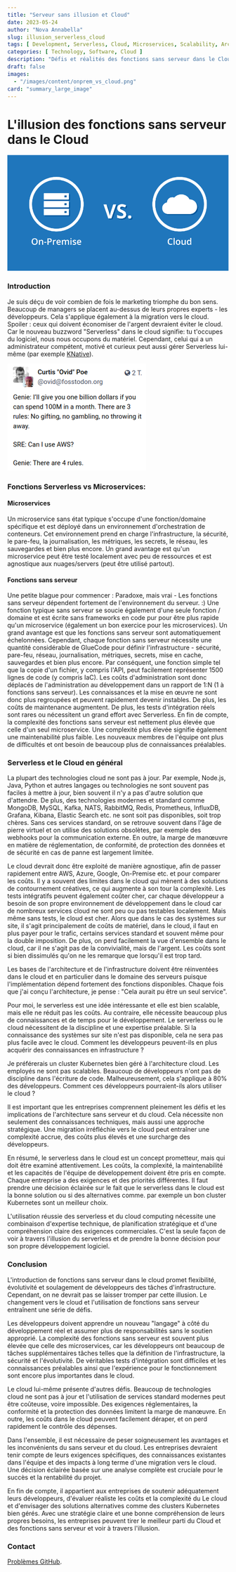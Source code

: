 ```yaml
---
title: "Serveur sans illusion et Cloud"
date: 2023-05-24
author: "Nova Annabella"
slug: illusion_serverless_cloud
tags: [ Development, Serverless, Cloud, Microservices, Scalability, Architecture, Infrastructure ]
categories: [ Technology, Software, Cloud ]
description: "Défis et réalités des fonctions sans serveur dans le Cloud. Aperçus précieux pour les entreprises envisageant une migration vers le cloud"
draft: false
images:
  - "/images/content/onprem_vs_cloud.png"
card: "summary_large_image"
---
```



# L'illusion des fonctions sans serveur dans le Cloud

![aws_costs_twitter_1](/images/content/onprem_vs_cloud.png)

### Introduction

Je suis déçu de voir combien de fois le marketing triomphe du bon sens. Beaucoup de managers se placent
au-dessus de leurs propres experts - les développeurs. Cela s'applique également à la migration vers le cloud. Spoiler : ceux qui
doivent économiser de l'argent devraient éviter le cloud. Car le nouveau buzzword "Serverless" dans le cloud signifie: tu t'occupes du
logiciel, nous nous occupons du matériel. Cependant, celui qui a un administrateur compétent, motivé et curieux peut
aussi gérer Serverless lui-même (par exemple [KNative](https://knative.dev)).

![aws_costs_twitter_1](/images/content/aws_costs_twitter_1.png)

### Fonctions Serverless vs Microservices:



#### Microservices

Un microservice sans état typique s'occupe d'une fonction/domaine spécifique et est déployé dans un
environnement d'orchestration de conteneurs. Cet environnement prend en charge l'infrastructure, la sécurité, le pare-feu,
la journalisation, les métriques, les secrets, le réseau, les sauvegardes et bien plus encore. Un grand avantage est qu'un microservice peut être testé localement avec
peu de
ressources et est agnostique aux nuages/servers (peut être utilisé partout).

#### Fonctions sans serveur

Une petite blague pour commencer : Paradoxe, mais vrai - Les fonctions sans serveur dépendent fortement de l'environnement du serveur. :)
Une fonction typique sans serveur se soucie également d'une seule fonction / domaine et est écrite sans frameworks
en
code pur pour être plus rapide qu'un microservice (également un bon exercice pour les microservices). Un grand
avantage est que les fonctions sans serveur sont automatiquement échelonnées. Cependant, chaque fonction sans serveur nécessite
une quantité considérable de GlueCode pour définir l'infrastructure - sécurité, pare-feu, réseau, journalisation, métriques,
secrets, mise en cache, sauvegardes et bien plus encore.
Par conséquent, une fonction simple tel que la copie d'un fichier, y compris l'API, peut facilement représenter 1500 lignes de code (y compris IaC).
Les coûts d'administration sont donc déplacés de l'administration au développement dans un rapport de 1:N (1 à
fonctions sans serveur). Les connaissances et la mise en œuvre ne sont donc plus 
regroupées et peuvent rapidement devenir instables. De plus, les coûts de maintenance augmentent.
De plus, les tests d'intégration réels sont rares ou nécessitent un grand effort avec Serverless.
En fin de compte, la complexité des fonctions sans serveur est nettement plus élevée que celle d'un seul microservice. 
Une complexité plus élevée signifie également une maintenabilité plus faible. Les nouveaux membres de l'équipe ont plus de difficultés et ont besoin de beaucoup
plus de connaissances préalables.

### Serverless et le Cloud en général

La plupart des technologies cloud ne sont pas à jour. Par exemple, Node.js, Java, Python et autres
langages ou technologies ne sont souvent pas faciles à mettre à jour, bien souvent il n'y a pas d'autre solution que d'attendre.
De plus, des technologies modernes et standard comme MongoDB, MySQL, Kafka, NATS, RabbitMQ, Redis, Prometheus, InfluxDB, Grafana,
Kibana, Elastic Search etc. ne sont soit pas disponibles, soit trop chères.
Sans ces services standard, on se retrouve souvent dans l'âge de pierre virtuel et on utilise des solutions obsolètes, par exemple
des webhooks pour la communication externe. En outre, la marge de manœuvre en matière de réglementation,
de conformité, de protection des données et de sécurité en cas de panne est largement limitée.

Le cloud devrait donc être exploité de manière agnostique, afin de passer rapidement entre AWS, Azure, Google, On-Premise etc. et
pour comparer les coûts.
Il y a souvent des limites dans le cloud qui mènent à des solutions de contournement créatives, ce qui augmente à son tour la complexité.
Les tests intégratifs peuvent également coûter cher, car chaque développeur a besoin de son propre environnement de développement dans le cloud
car de nombreux services cloud ne sont peu ou pas testables localement.
Mais même sans tests, le cloud est cher. Alors que dans le cas des systèmes sur site, il s'agit principalement de
coûts de matériel, dans le cloud, il faut en plus payer pour le trafic, certains services standard et souvent même pour la
double imposition. De plus, on perd facilement la vue d'ensemble dans le cloud, car il ne s'agit pas de
la convivialité, mais de l'argent. Les coûts sont si bien dissimulés qu'on ne les remarque que lorsqu'il est trop tard.

Les bases de l'architecture et de l'infrastructure doivent être réinventées dans le cloud et en particulier dans le domaine des serveurs 
puisque l'implémentation dépend fortement des fonctions disponibles.
Chaque fois que j'ai conçu l'architecture, je pense : "Cela aurait pu être un seul service".

Pour moi, le serverless est une idée intéressante et elle est bien scalable, mais elle ne réduit pas les coûts. Au
contraire, elle nécessite beaucoup plus de connaissances et de temps pour le développement. Le serverless ou le cloud nécessitent de la discipline et
une expertise préalable.
Si la connaissance des systèmes sur site n'est pas disponible, cela ne sera pas plus facile avec le cloud.
Comment les développeurs peuvent-ils en plus acquérir des connaissances en infrastructure ?

Je préférerais un cluster Kubernetes bien géré à l'architecture cloud.
Les employés ne sont pas scalables. Beaucoup de développeurs n'ont pas de discipline dans l'écriture de code.
Malheureusement, cela s'applique à 80% des développeurs. Comment ces développeurs pourraient-ils alors utiliser le cloud ?

Il est important que les entreprises comprennent pleinement les défis et les implications de l'architecture sans serveur et du cloud.
Cela nécessite non seulement des connaissances techniques, mais aussi une approche stratégique. Une migration irréfléchie vers le cloud peut entraîner une complexité accrue, des coûts plus élevés et une surcharge des développeurs.

En résumé, le serverless dans le cloud est un concept prometteur, mais qui doit être examiné attentivement.
Les coûts, la complexité, la maintenabilité et les capacités de l'équipe de développement doivent être pris en compte.
Chaque entreprise a des exigences et des priorités différentes. Il faut prendre une décision éclairée sur le fait que 
le serverless dans le cloud est la bonne solution ou si des alternatives comme.
par exemple un bon cluster Kubernetes sont un meilleur choix.

L'utilisation réussie des serverless et du cloud computing nécessite une combinaison d'expertise technique,
de planification stratégique et d'une compréhension claire des exigences commerciales. C'est la seule façon de voir à travers l'illusion du serverless
et de prendre la bonne décision pour son propre développement logiciel.

### Conclusion

L'introduction de fonctions sans serveur dans le cloud promet flexibilité, évolutivité et soulagement de
développeurs des tâches d'infrastructure. Cependant, on ne devrait pas se laisser tromper par cette illusion. Le
changement vers le cloud et l'utilisation de fonctions sans serveur entraînent une série de défis.

Les développeurs doivent apprendre un nouveau "langage" à côté du développement réel et assumer
plus de responsabilités sans le soutien approprié.
La complexité des fonctions sans serveur est souvent plus élevée que celle des microservices, car les développeurs ont beaucoup de tâches supplémentaires
tâches telles que la définition de l'infrastructure, la sécurité et l'évolutivité. De véritables tests d'intégration sont
difficiles et les connaissances préalables ainsi que l'expérience pour le fonctionnement sont encore plus importantes dans le cloud.

Le cloud lui-même présente d'autres défis. Beaucoup de technologies cloud ne sont pas à jour
et l'utilisation de services standard modernes peut être coûteuse, voire impossible. Des exigences réglementaires, la conformité et
la protection des données limitent la marge de manœuvre. En outre, les coûts dans le cloud peuvent facilement déraper,
et on perd rapidement le contrôle des dépenses.

Dans l'ensemble, il est nécessaire de peser soigneusement les avantages et les inconvénients du sans serveur et du cloud.
Les entreprises devraient tenir compte de leurs exigences spécifiques, des connaissances existantes dans l'équipe et des impacts à long terme
d'une migration vers le cloud.
Une décision éclairée basée sur une analyse complète est cruciale pour le succès et la rentabilité
du projet.

En fin de compte, il appartient aux entreprises de soutenir adéquatement leurs développeurs, d'évaluer réaliste les coûts et la complexité du
Le cloud et d'envisager des solutions alternatives comme des clusters Kubernetes bien gérés.
Avec une stratégie claire et une bonne compréhension de leurs propres besoins, les entreprises peuvent tirer le meilleur parti du
Cloud et des fonctions sans serveur et voir à travers l'illusion.


### Contact

[Problèmes GitHub](https://github.com/NovaAnnabella/the_unspoken/issues/new/choose).
